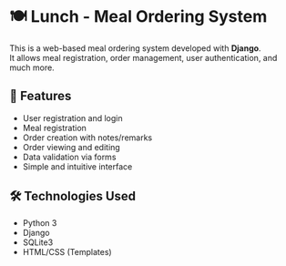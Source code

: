 # 🍽️ Lunch - Meal Ordering System  
This is a web-based meal ordering system developed with **Django**.  
It allows meal registration, order management, user authentication, and much more.  

## 🚀 Features  
- User registration and login  
- Meal registration  
- Order creation with notes/remarks  
- Order viewing and editing  
- Data validation via forms  
- Simple and intuitive interface  

## 🛠️ Technologies Used  
- Python 3  
- Django  
- SQLite3  
- HTML/CSS (Templates)  
